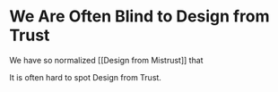 # We Are Often Blind to Design from Trust

We have so normalized [[Design from Mistrust]] that 

It is often hard to spot Design from Trust. 